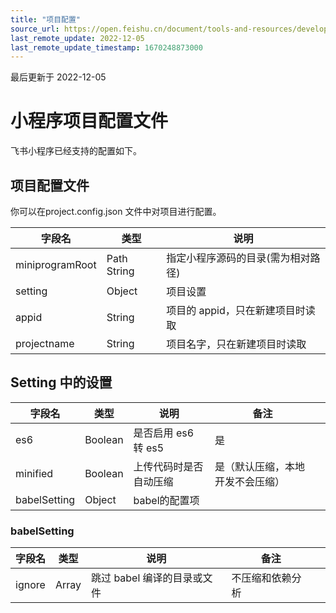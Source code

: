 ```yaml
---
title: "项目配置"
source_url: https://open.feishu.cn/document/tools-and-resources/development-tools/development-of-gadget-in-tools/gadget-project-configuration
last_remote_update: 2022-12-05
last_remote_update_timestamp: 1670248873000
---
```

最后更新于 2022-12-05

# 小程序项目配置文件
飞书小程序已经支持的配置如下。

## 项目配置文件

你可以在project.config.json 文件中对项目进行配置。

| 字段名             | 类型          | 说明                  |
| --------------- | ----------- | ------------------- |
| miniprogramRoot | Path String | 指定小程序源码的目录(需为相对路径)  |
| setting         | Object      | 项目设置                |
| appid           | String      | 项目的 appid，只在新建项目时读取 |
| projectname     | String      | 项目名字，只在新建项目时读取      |

## Setting 中的设置

| 字段名      | 类型      | 说明             | 备注             |   |
| -------- | ------- | -------------- | -------------- | - |
| es6      | Boolean | 是否启用 es6 转 es5 | 是              |   |
| minified | Boolean | 上传代码时是否自动压缩    | 是（默认压缩，本地开发不会压缩）
| babelSetting | Object | babel的配置项 |  |

### babelSetting
| 字段名      | 类型      | 说明             | 备注             |   |
| -------- | ------- | -------------- | -------------- | - |
| ignore | Array<string> | 跳过 babel 编译的目录或文件 | 不压缩和依赖分析 |
